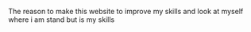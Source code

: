 The reason to make this website to improve my skills and look at myself where i am stand but is my skills 
